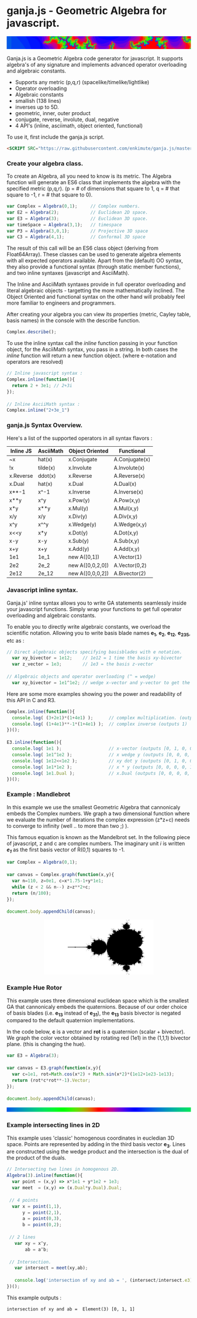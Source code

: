 # ganja.js - Geometric Algebra for javascript.

<CENTER><IMG SRC="ganja_thumb.jpg"></CENTER>

Ganja.js is a Geometric Algebra code generator for javascript. It supports
algebra's of any signature and implements advanced operator overloading and
algebraic constants.

* Supports any metric (p,q,r) (spacelike/timelike/lightlike)
* Operator overloading
* Algebraic constants
* smallish (138 lines)
* inverses up to 5D.
* geometric, inner, outer product
* conjugate, reverse, involute, dual, negative
* 4 API's (inline, asciimath, object oriented, functional)

To use it, first include the ganja.js script.
```html
<SCRIPT SRC="https://raw.githubusercontent.com/enkimute/ganja.js/master/ganja.js"></SCRIPT>
```
### Create your algebra class.

To create an Algebra, all you need to know is its metric. The Algebra
function will generate an ES6 class that implements the algebra with the
specified metric (p,q,r). (p = # of dimensions that square to 1, q = # that
square to -1, r = # that square to 0).

```javascript
var Complex = Algebra(0,1);     // Complex numbers.
var E2 = Algebra(2);            // Euclidean 2D space.
var E3 = Algebra(3);            // Euclidean 3D space.
var timeSpace = Algebra(3,1);   // timespace
var P3 = Algebra(3,0,1);        // Projective 3D space
var C3 = Algebra(4,1);          // Conformal 3D space
```

The result of this call will be an ES6 class object (deriving from
Float64Array). These classes can be used to generate algebra elements with
all expected operators available. Apart from the (default) OO syntax, they
also provide a functional syntax (through static member functions), and two
inline syntaxes (javascript and AsciiMath).

The Inline and AsciiMath syntaxes provide in full operator overloading and 
literal algebraic objects - targetting the more mathematically inclined. The 
Object Oriented and functional syntax on the other hand will probably feel 
more familiar to engineers and programmers.  

After creating your algebra you can view its properties (metric, Cayley
table, basis names) in the console with the describe function. 

```javascript
Complex.describe();
```
To use the inline syntax call the _inline_ function passing in your function
object, for the AsciiMath syntax, you pass in a string. In both cases the
_inline_ function will return a new function object. (where e-notation and
operators are resolved) 

```javascript
// Inline javascript syntax : 
Complex.inline(function(){
  return 2 + 3e1; // 2+3i
});

// Inline AsciiMath syntax : 
Complex.inline("2+3e_1")
```
### ganja.js Syntax Overview.

Here's a list of the supported operators in all syntax flavors : 

|Inline JS | AsciiMath | Object Oriented | Functional
|----------|-----------|-----------------|------------
| ~x       |  hat(x)   | x.Conjugate     | A.Conjugate(x)
| !x       |  tilde(x) | x.Involute      | A.Involute(x)
| x.Reverse|  ddot(x)  | x.Reverse       | A.Reverse(x)
| x.Dual   |  hat(x)   | x.Dual          | A.Dual(x)
| x**-1    |  x^-1     | x.Inverse       | A.Inverse(x)
| x**y     |  x^y      | x.Pow(y)        | A.Pow(x,y)
| x*y      |  x**y     | x.Mul(y)        | A.Mul(x,y)
| x/y      |  x/y      | x.Div(y)        | A.Div(x,y)
| x^y      |  x^^y     | x.Wedge(y)      | A.Wedge(x,y)
| x<<y     |  x*y      | x.Dot(y)        | A.Dot(x,y)
| x-y      |  x-y      | x.Sub(y)        | A.Sub(x,y)
| x+y      |  x+y      | x.Add(y)        | A.Add(x,y)
| 1e1      |  1e_1     | new A([0,1])    | A.Vector(1)
| 2e2      |  2e_2     | new A([0,0,2,0])| A.Vector(0,2)
| 2e12     |  2e_12    | new A([0,0,0,2])| A.Bivector(2)

### Javascript inline syntax.

Ganja.js' inline syntax allows you to write GA statements seamlessly inside your
javascript functions. Simply wrap your functions to get full operator
overloading and algebraic constants.

To enable you to directly write algebraic constants, we overload the
scientific notation. Allowing you to write basis blade names 
**e<sub>1</sub>**, **e<sub>2</sub>**, **e<sub>12</sub>**,
**e<sub>235</sub>**, etc as : 

```javascript
// Direct algebraic objects specifying basisblades with e notation.
  var xy_bivector = 1e12;    // 1e12 = 1 time the basis xy-bivector
  var z_vector = 1e3;        // 1e3 = the basis z-vector

// Algebraic objects and operator overloading (^ = wedge) 
  var xy_bivector = 1e1^1e2; // wedge x-vector and y-vector to get the xy-bivector
```

Here are some more examples showing you the power and readability of this
API in C and R3. 

```javascript
Complex.inline(function(){
  console.log( (3+2e1)*(1+4e1) );      // complex multiplication. (outputs -5+14i)
  console.log( (1+4e1)**-1*(1+4e1) );  // complex inverse (outputs 1)
})();

E3.inline(function(){
  console.log( 1e1 );                  // x-vector (outputs [0, 1, 0, 0, 0, 0, 0, 0])
  console.log( 1e1^1e2 );              // x wedge y (outputs [0, 0, 0, 0, 1, 0, 0, 0])
  console.log( 1e12<<1e2 );            // xy dot y (outputs [0, 1, 0, 0, 0, 0, 0, 0])
  console.log( 1e1*1e2 );              // x * y (outputs [0, 0, 0, 0, 1, 0, 0, 0])
  console.log( 1e1.Dual );             // x.Dual (outputs [0, 0, 0, 0, 0, 0, -1, 0])
})();
```

### Example : Mandlebrot

In this example we use the smallest Geometric Algebra that cannonicaly
embeds the Complex numbers. We graph a two dimensional function where
we evaluate the number of iterations the complex expression (z*z+c) needs to
converge to infinity (well .. to more than two ;) ).

This famous equation is known as the Mandelbrot set. In the following piece
of javascript, z and c are complex numbers. The imaginary unit _i_ is
written **_e<sub>1</sub>_** as the first basis vector of R(0,1) squares to -1.  

```javascript
var Complex = Algebra(0,1);

var canvas = Complex.graph(function(x,y){
  var n=110, z=0e1, c=x*1.75-1+y*1e1;
  while (z < 2 && n--) z=z**2+c;
  return (n/100);
});

document.body.appendChild(canvas);
```

<CENTER><IMG SRC="ganja_mandelbrot.png"></CENTER>

### Example Hue Rotor

This example uses three dimensional euclidean space which is the smallest GA
that cannonicaly embeds the quaternions. Because of our order choice of
basis blades (i.e. **e<sub>13</sub>** instead of **e<sub>31</sub>**), the
**e<sub>13</sub>** basis bivector is negated
compared to the default quaternion implementations.

In the code below, **c** is a vector and **rot** is a quaternion (scalar +
bivector). We graph the color vector obtained by rotating red (1e1) in the
(1,1,1) bivector plane. (this is changing the hue).

```javascript
var E3 = Algebra(3);

var canvas = E3.graph(function(x,y){
  var c=1e1, rot=Math.cos(x*2) + Math.sin(x*2)*(1e12+1e23-1e13);
  return (rot*c*rot**-1).Vector;
});

document.body.appendChild(canvas);
```
<CENTER><IMG SRC="ganja_hue.png"></CENTER>


### Example intersecting lines in 2D

This example uses 'classic' homogenous coordinates in eucledian 3D space.
Points are represented by adding in the third basis vector
**e<sub>3</sub>**. Lines are constructed using the wedge product and the
intersection is the dual of the product of the duals.

```javascript
// Intersecting two lines in homogenous 2D.
Algebra(3).inline(function(){
  var point = (x,y) => x*1e1 + y*1e2 + 1e3;
  var meet  = (x,y) => (x.Dual*y.Dual).Dual;

 // 4 points      
  var x = point(1,1),
      y = point(2,1),
      a = point(0,3),
      b = point(0,2);

 // 2 lines
   var xy = x^y,
       ab = a^b;

 // Intersection.
   var intersect = meet(xy,ab);
    
   console.log('intersection of xy and ab = ', (intersect/intersect.e3).Vector)
})();
```
This example outputs :
```
intersection of xy and ab =  Element(3) [0, 1, 1]
```
